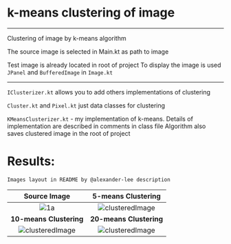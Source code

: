# k-means clustering of image
-----------------------------

Clustering of image by k-means algorithm

The source image is selected in Main.kt as path to image

Test image is already located in root of project
To display the image is used `JPanel` and `BufferedImage` in `Image.kt`

-----------------------------

`IClusterizer.kt` allows you to add others implementations of clustering

`Cluster.kt` and `Pixel.kt` just data classes for clustering

`KMeansClusterizer.kt` - my implementation of k-means. Details of implementation are described in comments in class file
Algorithm also saves clustered image in the root of project


# Results:

`Images layout in README by @alexander-lee description`

| **Source Image**  | **5-means Clustering** |
| :---:  | :---:  |
|![1a](https://user-images.githubusercontent.com/63087212/124328606-9e270e80-db92-11eb-9766-c1891f965c07.jpg)|![clusteredImage](https://user-images.githubusercontent.com/63087212/124328972-48069b00-db93-11eb-8b61-309b4d9c7a28.jpg)|
| **10-means Clustering**  | **20-means Clustering** |
|![clusteredImage](https://user-images.githubusercontent.com/63087212/124329076-7a17fd00-db93-11eb-8d61-bb60be29151c.jpg)|![clusteredImage](https://user-images.githubusercontent.com/63087212/124329346-f3afeb00-db93-11eb-9444-3be914361ccd.jpg)|
